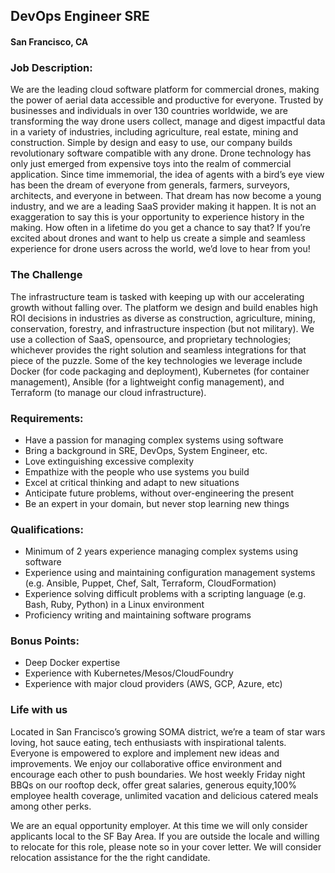 ## DevOps Engineer SRE
#### San Francisco, CA

### Job Description:
We are the leading cloud software platform for commercial drones, making the power of aerial data accessible and productive for everyone. Trusted by businesses and individuals in over 130 countries worldwide, we are transforming the way drone users collect, manage and digest impactful data in a variety of industries, including agriculture, real estate, mining and construction. Simple by design and easy to use, our company builds revolutionary software compatible with any drone.
Drone technology has only just emerged from expensive toys into the realm of commercial application. Since time immemorial, the idea of agents with a bird’s eye view has been the dream of everyone from generals, farmers, surveyors, architects, and everyone in between. That dream has now become a young industry, and we are a leading SaaS provider making it happen. It is not an exaggeration to say this is your opportunity to experience history in the making. How often in a lifetime do you get a chance to say that? If you’re excited about drones and want to help us create a simple and seamless experience for drone users across the world, we’d love to hear from you!

### The Challenge
The infrastructure team is tasked with keeping up with our accelerating growth without falling over. The platform we design and build enables high ROI decisions in industries as diverse as construction, agriculture, mining, conservation, forestry, and infrastructure inspection (but not military). We use a collection of SaaS, opensource, and proprietary technologies; whichever provides the right solution and seamless integrations for that piece of the puzzle. Some of the key technologies we leverage include Docker (for code packaging and deployment), Kubernetes (for container management), Ansible (for a lightweight config management), and Terraform (to manage our cloud infrastructure).

### Requirements:
+	Have a passion for managing complex systems using software
+	Bring a background in SRE, DevOps, System Engineer, etc.
+	Love extinguishing excessive complexity
+	Empathize with the people who use systems you build
+	Excel at critical thinking and adapt to new situations
+	Anticipate future problems, without over-engineering the present
+	Be an expert in your domain, but never stop learning new things

### Qualifications:
+	Minimum of 2 years experience managing complex systems using software
+	Experience using and maintaining configuration management systems (e.g. Ansible, Puppet, Chef, Salt, Terraform, CloudFormation)
+	Experience solving difficult problems with a scripting language (e.g. Bash, Ruby, Python) in a Linux environment
+	Proficiency writing and maintaining software programs

### Bonus Points:
+	Deep Docker expertise
+	Experience with Kubernetes/Mesos/CloudFoundry
+	Experience with major cloud providers (AWS, GCP, Azure, etc)

### Life with us
Located in San Francisco’s growing SOMA district, we’re a team of star wars loving, hot sauce eating, tech enthusiasts with inspirational talents. Everyone is empowered to explore and implement new ideas and improvements. We enjoy our collaborative office environment and encourage each other to push boundaries. We host weekly Friday night BBQs on our rooftop deck, offer great salaries, generous equity,100% employee health coverage, unlimited vacation and delicious catered meals among other perks.

We are an equal opportunity employer.
At this time we will only consider applicants local to the SF Bay Area. If you are outside the locale and willing to relocate for this role, please note so in your cover letter. We will consider relocation assistance for the the right candidate.
